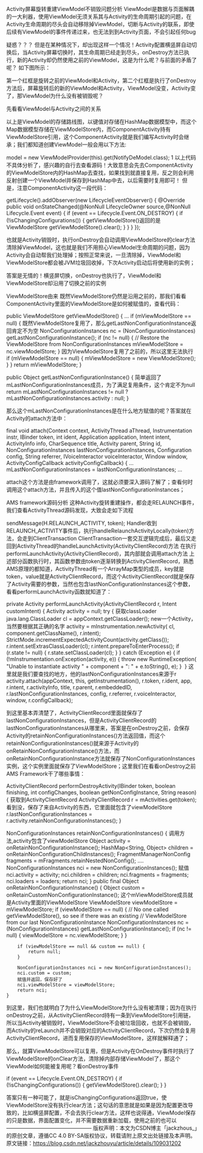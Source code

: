 Activity屏幕旋转重建ViewModel不销毁问题分析
ViewModel是数据与页面解耦的一大利器，使用ViewModel无须关系其与Activity的生命周期引起的问题，在Activity生命周期的尽头会自动移除掉ViewModel，切断与Activity的联系，即使后续有ViewModel的事件传递过来，也无法到到Activity页面，不会引起任何bug

疑惑？？？
但是在某种情况下，却出现这样一个情况！Activity配置横竖屏自动切换后，当Activity屏幕切换时，其生命周期已经走到尽头，onDestroy方法已执行，新的Activity却仍然使用之前的ViewModel，这是为什么呢？与前面的矛盾了呢？
如下图所示：

第一个红框是旋转之前的ViewModel和Activity，第二个红框是执行了onDestroy方法后，屏幕旋转后的新的ViewModel和Activity，ViewModel没变，Activity变了，那ViewModel为什么没有被销毁呢？

先看看ViewModel与Activity之间的关系

以上是ViewModel的存储路线图，以键值对存储在HashMap数据模型中，而这个Map数据模型存储在ViewModelStore内，而ComponentActivity持有ViewModelStore引用，这个ComponentActivity就是我们编写Activity时会继承；我们都知道创建ViewModel一般会用以下方法:

model = new ViewModelProvider(this).get(NotifyDeModel.class);
1
以上代码不具体分析了，感兴趣的自行去查看源码！大致意思会先去ComponentActivity的ViewModelStore内的HashMap去查找，如果找到就直接复用，反之则会利用反射创建一个ViewModel并保存到HashMap中去，以后需要时复用即可！
但是，注意ComponentActivity这一段代码：

getLifecycle().addObserver(new LifecycleEventObserver() {
    @Override
    public void onStateChanged(@NonNull LifecycleOwner source,@NonNull Lifecycle.Event event) {
        if (event == Lifecycle.Event.ON_DESTROY) {
            if (!isChangingConfigurations()) {
                getViewModelStore()返回的是ViewModelStore
                getViewModelStore().clear();
            }
        }
    }
});

也就是Activity销毁时，执行onDestroy会自动调用ViewModelStore的clear方法清除掉ViewModel，这也就是我们不用担心ViewModel生命周期的问题，因为Activity会自动帮我们处理掉；按照正常来说，一旦清除掉，ViewModel和ViewModelStore都会被JVM垃圾回收掉，下次Activity启动后将使用新的实例；

答案是无情的！横竖屏切换，onDestroy也执行了，ViewModel和ViewModelStore却沿用了切换之前的实例

ViewModelStore由来
既然ViewModelStore仍然是沿用之前的，那我们看看ComponentActivity里面的ViewModelStore是如何被赋值的，查看代码：

public ViewModelStore getViewModelStore() {
    ...
    if (mViewModelStore == null) {
    	既然ViewModelStore复用了，那么getLastNonConfigurationInstance返回肯定不为空
        NonConfigurationInstances nc =
                (NonConfigurationInstances) getLastNonConfigurationInstance();
        if (nc != null) {
            // Restore the ViewModelStore from NonConfigurationInstances
            mViewModelStore = nc.viewModelStore;
        }
        因为ViewModelStore复用了之前的，所以这里无法执行
        if (mViewModelStore == null) {
            mViewModelStore = new ViewModelStore();
        }
    }
    return mViewModelStore;
}

public Object getLastNonConfigurationInstance() {
    简单返回了mLastNonConfigurationInstances成员，为了满足复用条件，这个肯定不为null
    return mLastNonConfigurationInstances != null
            ? mLastNonConfigurationInstances.activity : null;
}

那么这个mLastNonConfigurationInstances是在什么地方赋值的呢？答案就在Activity的attach方法中：

final void attach(Context context, ActivityThread aThread,
            Instrumentation instr, IBinder token, int ident,
            Application application, Intent intent, ActivityInfo info,
            CharSequence title, Activity parent, String id,
            NonConfigurationInstances lastNonConfigurationInstances,
            Configuration config, String referrer, IVoiceInteractor voiceInteractor,
            Window window, ActivityConfigCallback activityConfigCallback) {
	...
	mLastNonConfigurationInstances = lastNonConfigurationInstances;
	...

attach这个方法是由framework调用了，这就必须要深入源码了解了；查看何时调用这个attach方法，并且传入的这个值lastNonConfigurationInstances；

AMS framework源码分析
这种Activity旋转重建操作，都会走RELAUNCH事件，我们查看ActivityThread源码发现，大致会走如下流程

sendMessage(H.RELAUNCH_ACTIVITY, token);
Handler收到RELAUNCH_ACTIVITY事件后，执行handleRelaunchActivityLocally(token)方法，会走到ClientTransaction
ClientTransaction一套交互逻辑完成后，最后又走回到ActivityThread的handleLaunchActivity(ActivityClientRecord)方法
在执行performLaunchActivity(ActivityClientRecord)，其内部就会调用attach方法
上述部分函数执行时，其函数参数由token逐渐转换到ActivityClientRecord，熟悉AMS原理的都知道，ActivityThread有一个ArrayMap类型的成员，key就是token，value就是ActivityClientRecord，而这个ActivityClientRecord就是保存了Activity需要的参数，当然也包含lastNonConfigurationInstances这个参数，看看performLaunchActivity函数就知道了：

private Activity performLaunchActivity(ActivityClientRecord r, Intent customIntent) {
    Activity activity = null;
        try {
            获取classLoader
            java.lang.ClassLoader cl = appContext.getClassLoader();
            new一个Activity，当然要根据其正确的名字
            activity = mInstrumentation.newActivity(
                    cl, component.getClassName(), r.intent);
            StrictMode.incrementExpectedActivityCount(activity.getClass());
            r.intent.setExtrasClassLoader(cl);
            r.intent.prepareToEnterProcess();
            if (r.state != null) {
                r.state.setClassLoader(cl);
            }
        } catch (Exception e) {
            if (!mInstrumentation.onException(activity, e)) {
                throw new RuntimeException(
                    "Unable to instantiate activity " + component
                    + ": " + e.toString(), e);
                        }
        ​        }
    ​    这里就是我们要查找的地方，他的lastNonConfigurationInstances来源于r
	activity.attach(appContext, this, getInstrumentation(), r.token,
                        r.ident, app, r.intent, r.activityInfo, title, r.parent,
                        r.embeddedID, r.lastNonConfigurationInstances, config,
                        r.referrer, r.voiceInteractor, window, r.configCallback);

到这里基本弄清楚了，ActivityClientRecord里面就保存了lastNonConfigurationInstances，但是ActivityClientRecord的lastNonConfigurationInstances从哪里来，答案是在onDestroy之前，会保存Activity的retainNonConfigurationInstances()方法返回值，而这个retainNonConfigurationInstances()就来源于Activity的onRetainNonConfigurationInstance()方法，而onRetainNonConfigurationInstance方法就保存了NonConfigurationInstances实例，这个实例里面就保存了ViewModelStore；这里我们在看看onDestroy之前AMS Framework干了哪些事情：

ActivityClientRecord performDestroyActivity(IBinder token, boolean finishing,
            int configChanges, boolean getNonConfigInstance, String reason) {
    获取到ActivityClientRecord
	ActivityClientRecord r = mActivities.get(token);
	看到没，保存了来自Activity的东西，它里面就包含了viewModelStore
 	r.lastNonConfigurationInstances
                            = r.activity.retainNonConfigurationInstances();
}

NonConfigurationInstances retainNonConfigurationInstances() {
		调用方法,activity包含了viewModelStore
        Object activity = onRetainNonConfigurationInstance();
        HashMap<String, Object> children = onRetainNonConfigurationChildInstances();
        FragmentManagerNonConfig fragments = mFragments.retainNestedNonConfig();
        ....
        NonConfigurationInstances nci = new NonConfigurationInstances();
        赋值
        nci.activity = activity;
        nci.children = children;
        nci.fragments = fragments;
        nci.loaders = loaders;
        return nci;
    }
public final Object onRetainNonConfigurationInstance() {
        Object custom = onRetainCustomNonConfigurationInstance();
		这个mViewModelStore成员就是Activity里面的ViewModelStore
        ViewModelStore viewModelStore = mViewModelStore;
        if (viewModelStore == null) {
            // No one called getViewModelStore(), so see if there was an existing
            // ViewModelStore from our last NonConfigurationInstance
            NonConfigurationInstances nc =
                    (NonConfigurationInstances) getLastNonConfigurationInstance();
            if (nc != null) {
                viewModelStore = nc.viewModelStore;
            }
        }

        if (viewModelStore == null && custom == null) {
            return null;
        }
    	
        NonConfigurationInstances nci = new NonConfigurationInstances();
        nci.custom = custom;
        赋值并返回，保存好了
        nci.viewModelStore = viewModelStore;
        return nci;
    }

到这里，我们也就明白了为什么ViewModelStore为什么没有被清理；因为在执行onDestroy之前，从ActivityClientRecord持有一条到ViewModelStore引用链，所以当Activity被销毁时，ViewModelStore不会被垃圾回收，也就不会被销毁，而Activity的reLaunch并不会销毁对应的ActivityClientRecord，下次仍然会复用ActivityClientRecord，进而复用保存的ViewModelStore，这样就解释通了；

那么，就算ViewModelStore可以复用，但是Activity在OnDestroy事件时执行了ViewModelStore的onClear方法，清除掉内部存储ViewModel了，那这个ViewModel如何能被复用呢？看onDestroy事件

if (event == Lifecycle.Event.ON_DESTROY) {
   if (!isChangingConfigurations()) {
       getViewModelStore().clear();
   }
}

答案只有一种可能了，就是isChangingConfigurations返回true，使ViewModelStore没有执行clear方法；这句话的意思就是如果是因为配置更改导致的，比如横竖屏配置，不会去执行clear方法，这样也说得通，ViewModel保存的只是数据，界面配置变化，并不需要数据重新加载，使用之前的也可以
————————————————
版权声明：本文为CSDN博主「jackzhous_」的原创文章，遵循CC 4.0 BY-SA版权协议，转载请附上原文出处链接及本声明。
原文链接：https://blog.csdn.net/jackzhouyu/article/details/109031202